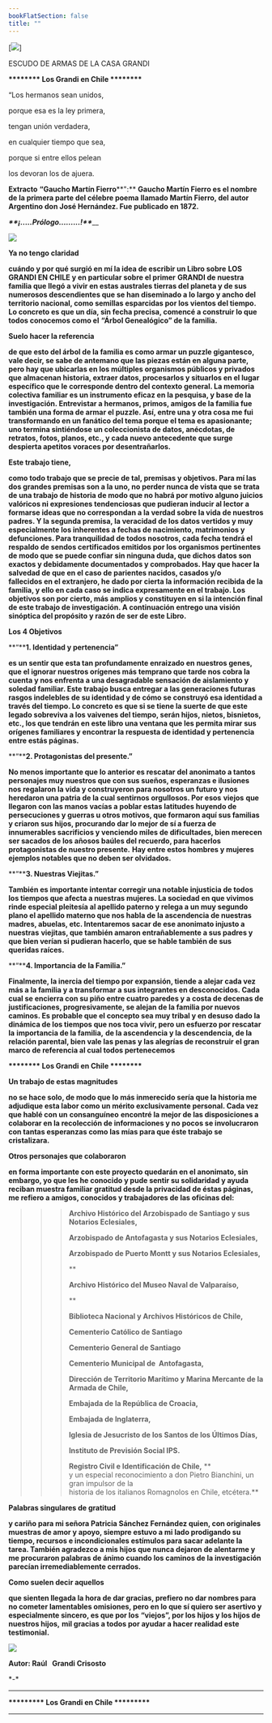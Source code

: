 ```yaml
---
bookFlatSection: false
title: ""
---
```


[![](/familiagrandichile/images/001-P-HERALDICA-Grandi.JPG)]

ESCUDO DE ARMAS DE LA CASA GRANDI

**\*\*\*\*\*\*\*\* Los Grandi en Chile \*\*\*\*\*\*\*\***

“Los hermanos sean unidos,

porque esa es la ley primera,

tengan unión verdadera,

en cualquier tiempo que sea,

porque si entre ellos pelean 

los devoran los de ajuera.

**Extracto** **“Gaucho Martín Fierro****":** **Gaucho Martín Fierro es el nombre de la primera parte del célebre poema** **llamado Martín Fierro, del autor Argentino don José Hernández. Fue publicado en 1872.**

_______**_¡.....Prólogo.........!_**_______

[![](https://sites.google.com/site/prologodellibro/_/rsrc/1268312318771/home/002-P-AUTOR.jpg)](https://sites.google.com/site/prologodellibro/home/002-P-AUTOR.jpg?attredirects=0) 

**Ya no tengo claridad**

**cuándo y por qué surgió en mí la idea de escribir un Libro sobre** **LOS GRANDI EN CHILE y en particular sobre el primer** **GRANDI de nuestra familia que llegó a vivir en estas australes tierras del planeta y de sus numerosos descendientes que se han diseminado a lo largo y ancho del territorio nacional, como semillas esparcidas por los vientos del tiempo. Lo concreto es que un día, sin fecha precisa, comencé a construir lo que todos conocemos como el** **“Árbol Genealógico” de la familia.**

**Suelo hacer la referencia**

**de que esto del árbol de la familia es como armar un puzzle gigantesco, vale decir, se sabe de antemano que las piezas están en alguna parte, pero hay que ubicarlas en los múltiples organismos públicos y privados que almacenan historia, extraer datos, procesarlos y situarlos en el lugar específico que le corresponde dentro del contexto general. La **memoria colectiva familiar es un instrumento eficaz en la pesquisa, y base de la investigación. Entrevistar a hermanos, primos, amigos de la familia fue también una forma de armar el puzzle. Así, entre una y otra cosa me fui transformando en un fanático del tema porque el tema es apasionante; uno termina sintiéndose un coleccionista de datos, anécdotas, de retratos, fotos, planos, etc., y cada nuevo antecedente que surge despierta apetitos voraces por desentrañarlos.****

**Este trabajo tiene,**

**como todo trabajo que se precie de tal, premisas y objetivos. Para mí las **dos grandes premisas son a la uno, no perder nunca de vista que se trata de una trabajo de historia de modo que no habrá por motivo alguno juicios valóricos ni expresiones tendenciosas que pudieran inducir al lector a formarse ideas que no correspondan a la verdad sobre la vida de nuestros padres. Y la segunda premisa, la veracidad de los datos vertidos y muy especialmente los inherentes a fechas de nacimiento, matrimonios y defunciones. Para tranquilidad de todos nosotros, cada fecha tendrá el respaldo de sendos certificados emitidos por los organismos pertinentes de modo que se puede confiar sin ninguna duda, que dichos datos son exactos y debidamente documentados y comprobados. Hay que hacer la salvedad de que en el caso de parientes nacidos, casados y/o fallecidos en el extranjero, he dado por cierta la información recibida de la familia, y ello en cada caso se indica expresamente en el trabajo. **Los objetivos son por cierto, más amplios y constituyen en si la intención final de este trabajo de investigación. A continuación entrego una visión sinóptica del propósito y razón de ser de este Libro.******

**Los 4 Objetivos**

**“****1\. Identidad y pertenencia”**

**es un sentir que esta tan profundamente enraizado en nuestros genes, que el ignorar nuestros orígenes más temprano que tarde nos cobra la cuenta y nos enfrenta a una desagradable sensación de aislamiento y soledad familiar. Este trabajo busca entregar a las generaciones futuras rasgos indelebles de su identidad y de cómo se construyó esa identidad a través del tiempo. Lo concreto es que si se tiene la suerte de que este legado sobreviva a los vaivenes del tiempo, serán hijos, nietos, bisnietos, etc., los que tendrán en este libro una ventana que les permita mirar sus orígenes familiares y encontrar la respuesta de identidad y pertenencia entre estás páginas.**

**“****2\. Protagonistas del presente.”**

**No menos importante que lo anterior es rescatar del anonimato a tantos personajes muy nuestros que con sus sueños, esperanzas e ilusiones nos regalaron la vida y construyeron para nosotros un futuro y nos heredaron una patria de la cual sentirnos orgullosos. Por esos** **viejos** **que llegaron con las manos vacías a poblar estas latitudes huyendo de persecuciones y guerras u otros motivos, que formaron aquí sus familias y criaron sus hijos, procurando dar lo mejor de sí a fuerza de innumerables sacrificios y venciendo miles de dificultades, bien merecen ser sacados de los añosos baúles del recuerdo, para hacerlos** **protagonistas de nuestro presente.** **Hay entre estos hombres y mujeres ejemplos notables que no deben ser olvidados.**

**“****3\. Nuestras Viejitas.”**

**También es importante intentar corregir una notable injusticia de todos los tiempos que afecta a nuestras mujeres. La sociedad en que vivimos rinde especial pleitesía al apellido paterno y relega a un muy segundo plano el apellido materno que nos habla de la ascendencia de nuestras madres, abuelas, etc. Intentaremos sacar de ese anonimato injusto a nuestras** **viejitas, que también amaron entrañablemente a sus padres y que bien verían si pudieran hacerlo, que se hable también de sus queridas raíces.**

**“****4\. Importancia de la Familia.”**

**Finalmente, la inercia del tiempo por expansión, tiende a alejar cada vez más a la familia y a transformar a sus integrantes en desconocidos. Cada cual se encierra con su piño entre cuatro paredes y a costa de decenas de justificaciones, progresivamente, se alejan de la familia por nuevos caminos. Es probable que el concepto sea muy tribal y en desuso dado la dinámica de los tiempos que nos toca vivir, pero un esfuerzo por rescatar la** **importancia de la familia,** **de la ascendencia y la descendencia, de la relación parental, bien vale las penas y las alegrías de reconstruir** **el gran marco de referencia al cual todos pertenecemos**

**\*\*\*\*\*\*\*\* Los Grandi en Chile \*\*\*\*\*\*\*\***

**Un trabajo de estas magnitudes**

**no se hace solo, de modo que lo más inmerecido sería que la historia me adjudique esta labor como un mérito exclusivamente personal. Cada vez que hablé con un** **consanguíneo** **encontré la mejor de las disposiciones a colaborar en la recolección de informaciones y no pocos se involucraron con tantas esperanzas como las mías para que éste trabajo se cristalizara.** 

**Otros personajes que colaboraron**

**en forma importante con este proyecto quedarán en el anonimato, sin embargo, yo que les he conocido y pude sentir su solidaridad y ayuda reciban muestra familiar gratitud desde la privacidad de éstas páginas, me refiero a amigos, conocidos y trabajadores de las oficinas del:**

> > > **Archivo Histórico del Arzobispado de Santiago y sus Notarios Eclesiales,**
> > > 
> > > **Arzobispado de Antofagasta y sus Notarios Eclesiales,** 
> > > 
> > > **Arzobispado de Puerto Montt y sus Notarios Eclesiales,**
> > > 
> > > **
> > > 
> > > **Archivo Histórico del Museo Naval de Valparaíso,**
> > > 
> > > **
> > > 
> > > **Biblioteca Nacional y Archivos Históricos de Chile,**
> > > 
> > > **Cementerio Católico de Santiago**
> > > 
> > > **Cementerio General de Santiago**
> > > 
> > > **Cementerio Municipal de  Antofagasta,**
> > > 
> > > **Dirección de Territorio Marítimo y Marina Mercante de la Armada de Chile,**
> > > 
> > > **Embajada de la República de Croacia,**
> > > 
> > > **Embajada de Inglaterra,**
> > > 
> > > **Iglesia de Jesucristo de los Santos de los Últimos Días,**
> > > 
> > > **Instituto de Previsión Social IPS.** 
> > > 
> > > **Registro Civil e Identificación de Chile,** **  
> > > y un especial reconocimiento a don Pietro Bianchini, un gran impulsor de la  
> > > historia de los italianos Romagnolos en Chile, etcétera.**

**Palabras singulares de gratitud**

**y cariño para mi señora Patricia Sánchez Fernández quien, con originales muestras de amor y apoyo, siempre estuvo a mi lado prodigando su tiempo, recursos e incondicionales estímulos para sacar adelante la tarea. También agradezco a mis hijos que nunca dejaron de alentarme y me procuraron palabras de ánimo cuando los caminos de la investigación parecían irremediablemente cerrados.**

**Como suelen decir aquellos**

**que sienten llegada la hora de dar gracias, prefiero no dar nombres para no cometer lamentables omisiones, pero en lo que sí quiero ser asertivo y especialmente sincero, es que por los** **“viejos”, por los hijos y los hijos de nuestros hijos,** **mil gracias a todos por ayudar a hacer realidad este testimonial.**

[![](https://sites.google.com/site/prologodellibro/_/rsrc/1287411690885/home/002-P-AUTOR-2.jpg)](https://sites.google.com/site/prologodellibro/home/002-P-AUTOR-2.jpg?attredirects=0)

****Autor: Raúl   Grandi Crisosto**** 

\*-\* 

******

**\*\*\*\*\*\*\*\*\* Los Grandi en Chile \*\*\*\*\*\*\*\*\***

******